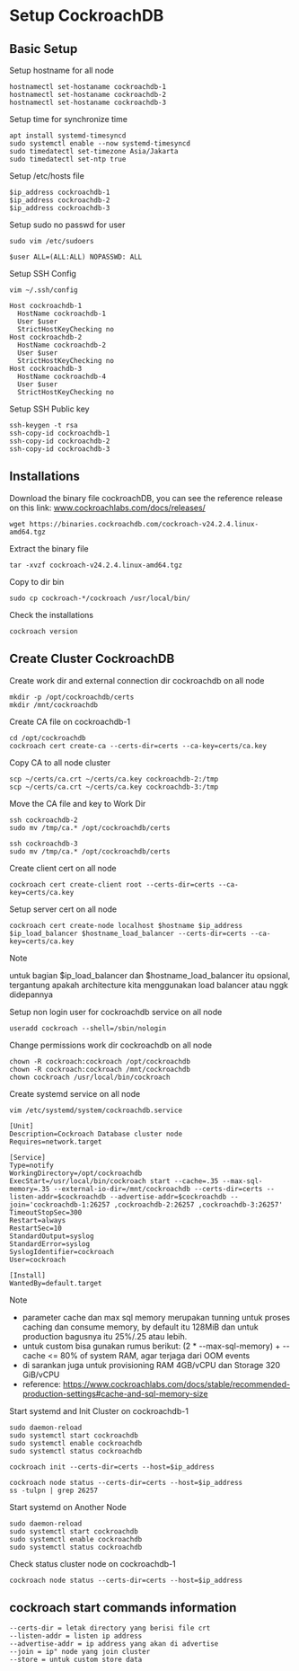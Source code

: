 # Setup CockroachDB

## Basic Setup
Setup hostname for all node
```
hostnamectl set-hostaname cockroachdb-1
hostnamectl set-hostaname cockroachdb-2
hostnamectl set-hostaname cockroachdb-3
```

Setup time for synchronize time
```
apt install systemd-timesyncd
sudo systemctl enable --now systemd-timesyncd
sudo timedatectl set-timezone Asia/Jakarta
sudo timedatectl set-ntp true
```

Setup /etc/hosts file
```
$ip_address cockroachdb-1
$ip_address cockroachdb-2
$ip_address cockroachdb-3
```

Setup sudo no passwd for user
```
sudo vim /etc/sudoers

$user ALL=(ALL:ALL) NOPASSWD: ALL
```

Setup SSH Config
```
vim ~/.ssh/config

Host cockroachdb-1
  HostName cockroachdb-1
  User $user
  StrictHostKeyChecking no
Host cockroachdb-2
  HostName cockroachdb-2
  User $user
  StrictHostKeyChecking no
Host cockroachdb-3
  HostName cockroachdb-4
  User $user
  StrictHostKeyChecking no
```

Setup SSH Public key
```
ssh-keygen -t rsa
ssh-copy-id cockroachdb-1
ssh-copy-id cockroachdb-2
ssh-copy-id cockroachdb-3
```

## Installations
Download the binary file cockroachDB, you can see the reference release on this link: www.cockroachlabs.com/docs/releases/
```
wget https://binaries.cockroachdb.com/cockroach-v24.2.4.linux-amd64.tgz
```

Extract the binary file
```
tar -xvzf cockroach-v24.2.4.linux-amd64.tgz
```

Copy to dir bin
```
sudo cp cockroach-*/cockroach /usr/local/bin/
```

Check the installations
```
cockroach version
```

## Create Cluster CockroachDB

Create work dir and external connection dir cockroachdb on all node
```
mkdir -p /opt/cockroachdb/certs
mkdir /mnt/cockroachdb
```

Create CA file on cockroachdb-1
```
cd /opt/cockroachdb
cockroach cert create-ca --certs-dir=certs --ca-key=certs/ca.key
```

Copy CA to all node cluster
```
scp ~/certs/ca.crt ~/certs/ca.key cockroachdb-2:/tmp
scp ~/certs/ca.crt ~/certs/ca.key cockroachdb-3:/tmp
```

Move the CA file and key to Work Dir
```
ssh cockroachdb-2
sudo mv /tmp/ca.* /opt/cockroachdb/certs

ssh cockroachdb-3
sudo mv /tmp/ca.* /opt/cockroachdb/certs
```

Create client cert on all node
```
cockroach cert create-client root --certs-dir=certs --ca-key=certs/ca.key
```

Setup server cert on all node
```
cockroach cert create-node localhost $hostname $ip_address $ip_load_balancer $hostname_load_balancer --certs-dir=certs --ca-key=certs/ca.key
```
> [!NOTE]
> untuk bagian $ip_load_balancer dan $hostname_load_balancer itu opsional, tergantung apakah architecture kita menggunakan load balancer atau nggk didepannya

Setup non login user for cockroachdb service on all node
```
useradd cockroach --shell=/sbin/nologin
```

Change permissions work dir cockroachdb on all node
```
chown -R cockroach:cockroach /opt/cockroachdb
chown -R cockroach:cockroach /mnt/cockroachdb
chown cockroach /usr/local/bin/cockroach
```

Create systemd service on all node
```
vim /etc/systemd/system/cockroachdb.service

[Unit]
Description=Cockroach Database cluster node
Requires=network.target

[Service]
Type=notify
WorkingDirectory=/opt/cockroachdb
ExecStart=/usr/local/bin/cockroach start --cache=.35 --max-sql-memory=.35 --external-io-dir=/mnt/cockroachdb --certs-dir=certs --listen-addr=$cockroachdb --advertise-addr=$cockroachdb --join='cockroachdb-1:26257 ,cockroachdb-2:26257 ,cockroachdb-3:26257'
TimeoutStopSec=300
Restart=always
RestartSec=10
StandardOutput=syslog
StandardError=syslog
SyslogIdentifier=cockroach
User=cockroach

[Install]
WantedBy=default.target
```
> [!NOTE]
> - parameter cache dan max sql memory merupakan tunning untuk proses caching dan consume memory, by default itu 128MiB dan untuk production bagusnya itu 25%/.25 atau lebih.
> - untuk custom bisa gunakan rumus berikut: (2 * --max-sql-memory) + --cache <= 80% of system RAM, agar terjaga dari OOM events
> - di sarankan juga untuk provisioning RAM 4GB/vCPU dan Storage 320 GiB/vCPU 
> - reference: https://www.cockroachlabs.com/docs/stable/recommended-production-settings#cache-and-sql-memory-size


Start systemd and Init Cluster on cockroachdb-1
```
sudo daemon-reload
sudo systemctl start cockroachdb
sudo systemctl enable cockroachdb
sudo systemctl status cockroachdb

cockroach init --certs-dir=certs --host=$ip_address

cockroach node status --certs-dir=certs --host=$ip_address
ss -tulpn | grep 26257
```

Start systemd on Another Node
```
sudo daemon-reload
sudo systemctl start cockroachdb
sudo systemctl enable cockroachdb
sudo systemctl status cockroachdb
```

Check status cluster node on cockroachdb-1
```
cockroach node status --certs-dir=certs --host=$ip_address
```

## cockroach start commands information
```
--certs-dir = letak directory yang berisi file crt
--listen-addr = listen ip address
--advertise-addr = ip address yang akan di advertise
--join = ip" node yang join cluster
--store = untuk custom store data
```
